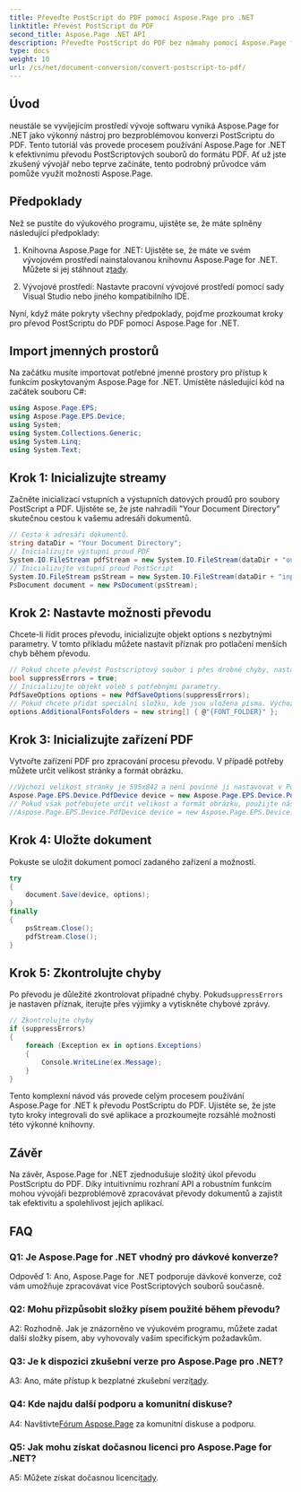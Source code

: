 ```yaml
---
title: Převeďte PostScript do PDF pomocí Aspose.Page pro .NET
linktitle: Převést PostScript do PDF
second_title: Aspose.Page .NET API
description: Převeďte PostScript do PDF bez námahy pomocí Aspose.Page for .NET. Robustní, spolehlivý a přívětivý pro vývojáře.
type: docs
weight: 10
url: /cs/net/document-conversion/convert-postscript-to-pdf/
---
```

## Úvod

neustále se vyvíjejícím prostředí vývoje softwaru vyniká Aspose.Page for .NET jako výkonný nástroj pro bezproblémovou konverzi PostScriptu do PDF. Tento tutoriál vás provede procesem používání Aspose.Page for .NET k efektivnímu převodu PostScriptových souborů do formátu PDF. Ať už jste zkušený vývojář nebo teprve začínáte, tento podrobný průvodce vám pomůže využít možnosti Aspose.Page.

## Předpoklady

Než se pustíte do výukového programu, ujistěte se, že máte splněny následující předpoklady:

1.  Knihovna Aspose.Page for .NET: Ujistěte se, že máte ve svém vývojovém prostředí nainstalovanou knihovnu Aspose.Page for .NET. Můžete si jej stáhnout z[tady](https://releases.aspose.com/page/net/).

2. Vývojové prostředí: Nastavte pracovní vývojové prostředí pomocí sady Visual Studio nebo jiného kompatibilního IDE.

Nyní, když máte pokryty všechny předpoklady, pojďme prozkoumat kroky pro převod PostScriptu do PDF pomocí Aspose.Page for .NET.

## Import jmenných prostorů

Na začátku musíte importovat potřebné jmenné prostory pro přístup k funkcím poskytovaným Aspose.Page for .NET. Umístěte následující kód na začátek souboru C#:

```csharp
using Aspose.Page.EPS;
using Aspose.Page.EPS.Device;
using System;
using System.Collections.Generic;
using System.Linq;
using System.Text;
```

## Krok 1: Inicializujte streamy

Začněte inicializací vstupních a výstupních datových proudů pro soubory PostScript a PDF. Ujistěte se, že jste nahradili "Your Document Directory" skutečnou cestou k vašemu adresáři dokumentů.

```csharp
// Cesta k adresáři dokumentů.
string dataDir = "Your Document Directory";
// Inicializujte výstupní proud PDF
System.IO.FileStream pdfStream = new System.IO.FileStream(dataDir + "outputPDF_out.pdf", System.IO.FileMode.Create, System.IO.FileAccess.Write);
// Inicializujte vstupní proud PostScript
System.IO.FileStream psStream = new System.IO.FileStream(dataDir + "input.ps", System.IO.FileMode.Open, System.IO.FileAccess.Read);
PsDocument document = new PsDocument(psStream);
```

## Krok 2: Nastavte možnosti převodu

Chcete-li řídit proces převodu, inicializujte objekt options s nezbytnými parametry. V tomto příkladu můžete nastavit příznak pro potlačení menších chyb během převodu.

```csharp
// Pokud chcete převést Postscriptový soubor i přes drobné chyby, nastavte tento příznak
bool suppressErrors = true;
// Inicializujte objekt voleb s potřebnými parametry.
PdfSaveOptions options = new PdfSaveOptions(suppressErrors);
// Pokud chcete přidat speciální složku, kde jsou uložena písma. Výchozí složka písem v OS je vždy zahrnuta.
options.AdditionalFontsFolders = new string[] { @"{FONT_FOLDER}" };
```

## Krok 3: Inicializujte zařízení PDF

Vytvořte zařízení PDF pro zpracování procesu převodu. V případě potřeby můžete určit velikost stránky a formát obrázku.

```csharp
//Výchozí velikost stránky je 595x842 a není povinné ji nastavovat v PdfDevice
Aspose.Page.EPS.Device.PdfDevice device = new Aspose.Page.EPS.Device.PdfDevice(pdfStream);
// Pokud však potřebujete určit velikost a formát obrázku, použijte následující řádek
//Aspose.Page.EPS.Device.PdfDevice device = new Aspose.Page.EPS.Device.PdfDevice(pdfStream, new System.Drawing.Size(595, 842));
```

## Krok 4: Uložte dokument

Pokuste se uložit dokument pomocí zadaného zařízení a možností.

```csharp
try
{
    document.Save(device, options);
}
finally
{
    psStream.Close();
    pdfStream.Close();
}
```

## Krok 5: Zkontrolujte chyby

 Po převodu je důležité zkontrolovat případné chyby. Pokud`suppressErrors` je nastaven příznak, iterujte přes výjimky a vytiskněte chybové zprávy.

```csharp
// Zkontrolujte chyby
if (suppressErrors)
{
    foreach (Exception ex in options.Exceptions)
    {
        Console.WriteLine(ex.Message);
    }
}
```

Tento komplexní návod vás provede celým procesem používání Aspose.Page for .NET k převodu PostScriptu do PDF. Ujistěte se, že jste tyto kroky integrovali do své aplikace a prozkoumejte rozsáhlé možnosti této výkonné knihovny.

## Závěr

Na závěr, Aspose.Page for .NET zjednodušuje složitý úkol převodu PostScriptu do PDF. Díky intuitivnímu rozhraní API a robustním funkcím mohou vývojáři bezproblémově zpracovávat převody dokumentů a zajistit tak efektivitu a spolehlivost jejich aplikací.

## FAQ

### Q1: Je Aspose.Page for .NET vhodný pro dávkové konverze?

Odpověď 1: Ano, Aspose.Page for .NET podporuje dávkové konverze, což vám umožňuje zpracovávat více PostScriptových souborů současně.

### Q2: Mohu přizpůsobit složky písem použité během převodu?

A2: Rozhodně. Jak je znázorněno ve výukovém programu, můžete zadat další složky písem, aby vyhovovaly vašim specifickým požadavkům.

### Q3: Je k dispozici zkušební verze pro Aspose.Page pro .NET?

 A3: Ano, máte přístup k bezplatné zkušební verzi[tady](https://releases.aspose.com/).

### Q4: Kde najdu další podporu a komunitní diskuse?

 A4: Navštivte[Fórum Aspose.Page](https://forum.aspose.com/c/page/39) za komunitní diskuse a podporu.

### Q5: Jak mohu získat dočasnou licenci pro Aspose.Page for .NET?

 A5: Můžete získat dočasnou licenci[tady](https://purchase.aspose.com/temporary-license/).